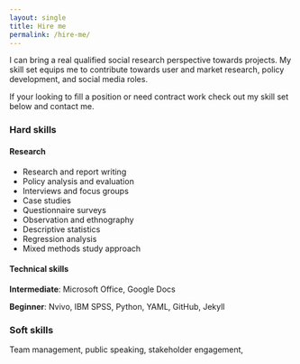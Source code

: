 ```yaml
---
layout: single
title: Hire me
permalink: /hire-me/
---
```


I can bring a real qualified social research perspective towards projects. My skill set equips me to contribute towards user and market research, policy development, and social media roles.

If your looking to fill a position or need contract work check out my skill set below and contact me.


### Hard skills
#### Research
* Research and report writing
* Policy analysis and evaluation
* Interviews and focus groups
* Case studies
* Questionnaire surveys
* Observation and ethnography
* Descriptive statistics
* Regression analysis
* Mixed methods study approach

#### Technical skills
**Intermediate**: Microsoft Office, Google Docs

**Beginner**: Nvivo, IBM SPSS, Python, YAML, GitHub, Jekyll 

### Soft skills
Team management, public speaking, stakeholder engagement, 
